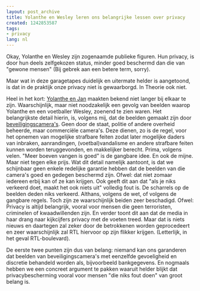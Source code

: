 ```yaml
---
layout: post_archive
title: Yolanthe en Wesley leren ons belangrijke lessen over privacy
created: 1242853587
tags:
- privacy
lang: nl
---
```

Okay, Yolanthe en Wesley zijn zogenaamde publieke figuren. Hun privacy, is door hun deels zelfgekozen status, minder goed beschermd dan die van "gewone mensen" (Bij gebrek aan een betere term, sorry).

Maar wat in deze garagetapes duidelijk en uitermate helder is aangetoond, is dat in de praktijk onze privacy niet is gewaarborgd. In Theorie ook niet.

Heel in het kort: [Yolanthe en Jan](http://www.google.nl/search?q=yolanthe+en+jan) maakten bekend niet langer bij elkaar te zijn. Waarschijnlijk, maar niet noodzakelijk een gevolg van beelden waarop Yolanthe en een voetballer Wesley, zoenend te zien waren. Het belangrijkste detail hierin, is, volgens mij, dat de beelden gemaakt zijn door [beveiligingscamera's](http://www.wereldomroep.nl/actua/nl/17695825). Geen door de staat, politie of andere overheid beheerde, maar commerciële camera's. Deze dienen, zo is de regel, voor het opnemen van mogelijke strafbare feiten zodat later mogelijke daders van inbraken, aanrandingen, (voetbal)vandalisme en andere strafbare feiten kunnen worden teruggevonden, en makkelijker berecht. Prima, volgens velen. "Meer boeven vangen is goed" is de gangbare idee. En ook de mijne. Maar niet tegen elke prijs. Wat dit detail namelijk aantoont, is dat we schijnbaar geen enkele redelijke garantie hebben dat de beelden van die camera's goed en gedegen beschermd zijn. Ofwel: dat niet zomaar iedereen erbij kan of ze kan krijgen. Ook geeft dit aan dat "als je niks verkeerd doet, maakt het ook niets uit" volledig fout is. De scharrels op de beelden deden niks verkeerd. Althans, volgens de wet, of volgens de gangbare regels. Toch zijn ze waarschijnlijk beiden zeer beschadigd. Ofwel: Privacy is altijd belangrijk, vooral voor mensen die geen terroristen, criminelen of kwaadwillenden zijn. En verder toont dit aan dat de media in haar drang naar kijkcijfers privacy met de voeten treed. Maar dat is niets nieuws en daartegen zal zeker door de betrokkenen worden geprocedeert en zeer waarschijnlijk zal RTL hiervoor op zijn flikker krijgen. (Letterlijk, in het geval RTL-boulevard).

De eerste twee punten zijn dus van belang: niemand kan ons garanderen dat beelden van beveiligingscamera's met eenzelfde gevoeligheid en discretie behandeld worden als, bijvoorbeeld bankgegevens. En nogmaals hebben we een concreet argument te pakken waaruit helder blijkt dat privacybescherming vooral voor mensen "die niks fout doen" van groot belang is.
